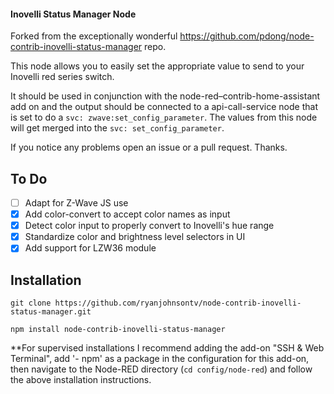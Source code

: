 #### Inovelli Status Manager Node

Forked from the exceptionally wonderful https://github.com/pdong/node-contrib-inovelli-status-manager repo.

This node allows you to easily set the appropriate value to send to your Inovelli red series switch.

It should be used in conjunction with the node-red–contrib-home-assistant add on and the output should
be connected to a api-call-service node that is set to do a `svc: zwave:set_config_parameter`.  The values
from this node will get merged into the `svc: set_config_parameter`.

If you notice any problems open an issue or a pull request.  Thanks.

## To Do
-   [ ] Adapt for Z-Wave JS use
-   [x] Add color-convert to accept color names as input
-   [x] Detect color input to properly convert to Inovelli's hue range
-   [x] Standardize color and brightness level selectors in UI
-   [x] Add support for LZW36 module

## Installation
```
git clone https://github.com/ryanjohnsontv/node-contrib-inovelli-status-manager.git

npm install node-contrib-inovelli-status-manager
```
**For supervised installations I recommend adding the add-on "SSH & Web Terminal", add '- npm' as a package in the configuration for this add-on, then navigate to the Node-RED directory (```cd config/node-red```) and follow the above installation instructions.
